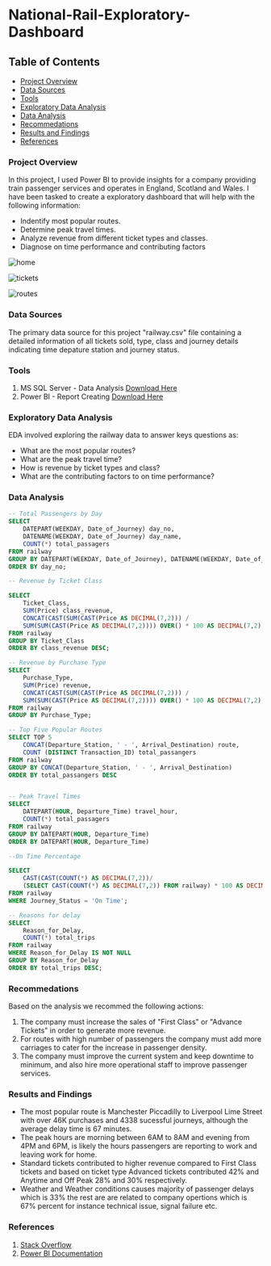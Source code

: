 # National-Rail-Exploratory-Dashboard


## Table of Contents

- [Project Overview](#project-overview)
- [Data Sources](#data-sources)
- [Tools](#tools)
- [Exploratory Data Analysis](#exploratory-data-analysis)
- [Data Analysis](#data-analysis)
- [Recommedations](#recommedations)
- [Results and Findings](#results-and-findings)
- [References](#references)

### Project Overview
In this project, I used Power BI to provide insights for a company providing train passenger services and operates in England, Scotland and Wales. I have been tasked to create a exploratory dashboard that will help with the following information:
- Indentify most popular routes.
- Determine peak travel times.
- Analyze revenue from different ticket types and classes.
- Diagnose on time performance and contributing factors


![home](https://github.com/Joendege/National-Rail-Exploratory-Dashboard/assets/123901910/a390470c-a31a-4ea1-bd93-3a1fe56248fb)

![tickets](https://github.com/Joendege/National-Rail-Exploratory-Dashboard/assets/123901910/8c7ba6f4-64af-4a33-943c-e6d10d9d1402)

![routes](https://github.com/Joendege/National-Rail-Exploratory-Dashboard/assets/123901910/07596ece-5850-4ac7-bc12-46fab35b7b76)


### Data Sources
The primary data source for this project "railway.csv" file containing a detailed information of all tickets sold, type, class and journey details indicating time depature station and journey status.

### Tools
1. MS SQL Server - Data Analysis [Download Here](https://www.microsoft.com)
2. Power BI - Report Creating [Download Here](https://www.microsoft.com)


### Exploratory Data Analysis
EDA involved exploring the railway data to answer keys questions as:
- What are the most popular routes?
- What are the peak travel time?
- How is revenue by ticket types and class?
- What are the contributing factors to on time performance?

### Data Analysis
``` SQL
-- Total Passengers by Day
SELECT 
	DATEPART(WEEKDAY, Date_of_Journey) day_no,
	DATENAME(WEEKDAY, Date_of_Journey) day_name,
	COUNT(*) total_passagers
FROM railway
GROUP BY DATEPART(WEEKDAY, Date_of_Journey), DATENAME(WEEKDAY, Date_of_Journey)
ORDER BY day_no;
```
``` SQL
-- Revenue by Ticket Class

SELECT 
	Ticket_Class,
	SUM(Price) class_revenue,
	CONCAT(CAST(SUM(CAST(Price AS DECIMAL(7,2))) / 
	SUM(SUM(CAST(Price AS DECIMAL(7,2)))) OVER() * 100 AS DECIMAL(7,2)), '%') revenue_tckt_class_percentage
FROM railway
GROUP BY Ticket_Class
ORDER BY class_revenue DESC;
```
``` SQL
-- Revenue by Purchase Type
SELECT 
	Purchase_Type,
	SUM(Price) revenue,
	CONCAT(CAST(SUM(CAST(Price AS DECIMAL(7,2))) / 
	SUM(SUM(CAST(Price AS DECIMAL(7,2)))) OVER() * 100 AS DECIMAL(7,2)), '%') revenue_purchase_type_percentage
FROM railway
GROUP BY Purchase_Type;
```
``` SQL
-- Top Five Popular Routes
SELECT TOP 5
	CONCAT(Departure_Station, ' - ', Arrival_Destination) route,
	COUNT (DISTINCT Transaction_ID) total_passangers
FROM railway
GROUP BY CONCAT(Departure_Station, ' - ', Arrival_Destination)
ORDER BY total_passangers DESC
```
``` SQL

-- Peak Travel Times
SELECT
	DATEPART(HOUR, Departure_Time) travel_hour,
	COUNT(*) total_passagers
FROM railway
GROUP BY DATEPART(HOUR, Departure_Time)
ORDER BY DATEPART(HOUR, Departure_Time)
```
``` SQL
--On Time Percentage

SELECT 
	CAST(CAST(COUNT(*) AS DECIMAL(7,2))/ 
	(SELECT CAST(COUNT(*) AS DECIMAL(7,2)) FROM railway) * 100 AS DECIMAL(5,2)) on_time_trips_percentage
FROM railway
WHERE Journey_Status = 'On Time';
```
``` SQL
-- Reasons for delay
SELECT 
	Reason_for_Delay,
	COUNT(*) total_trips 
FROM railway
WHERE Reason_for_Delay IS NOT NULL
GROUP BY Reason_for_Delay
ORDER BY total_trips DESC;
```

### Recommedations
Based on the analysis we recommed the following actions:
1. The company must increase the sales of "First Class" or "Advance Tickets" in order to generate more revenue.
2. For routes with high number of passengers the company must add more carriages to cater for the increase in passenger density.
3. The company must improve the current system and keep downtime to minimum, and also hire more operational staff to improve passenger services.

### Results and Findings
- The most popular route is Manchester Piccadilly to Liverpool Lime Street with over 46K purchases and 4338 sucessful journeys, although the average delay time is 67 minutes.
- The peak hours are morning between 6AM to 8AM and evening from 4PM and 6PM, is likely the hours passengers are reporting to work and leaving work for home.
- Standard tickets contributed to higher revenue compared to First Class tickets and based on ticket type Advanced tickets contributed 42% and Anytime and Off Peak 28% and 30% respectively.
- Weather and Weather conditions causes majority of passenger delays which is 33% the rest are are related to company opertions which is 67% percent for instance technical issue, signal failure etc. 


### References
1. [Stack Overflow](https://www.stackoverflow.com)
2. [Power BI Documentation](https://www.microsoft.com)

